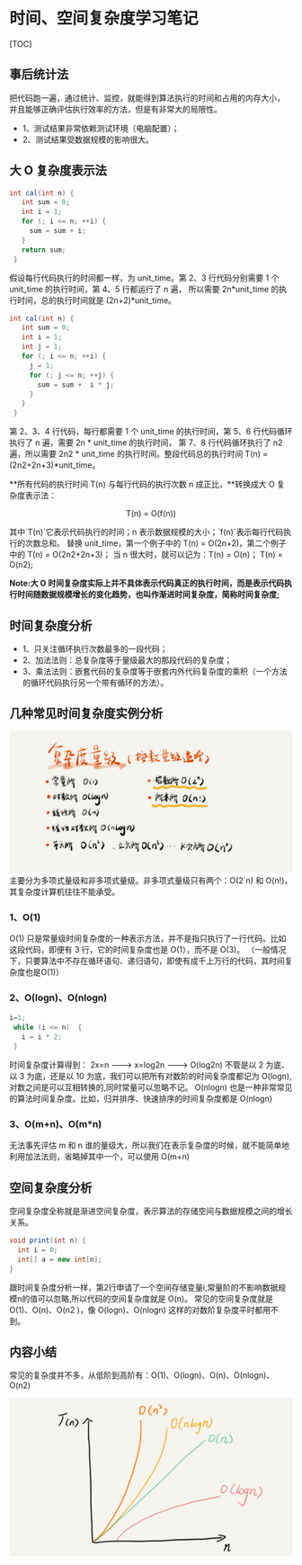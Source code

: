 # 时间、空间复杂度学习笔记
[TOC]
## 事后统计法
把代码跑一遍，通过统计、监控，就能得到算法执行的时间和占用的内存大小，
并且能够正确评估执行效率的方法，但是有非常大的局限性。

- 1、测试结果非常依赖测试环境（电脑配置）；
- 2、测试结果受数据规模的影响很大。

## 大 O 复杂度表示法
```java
int cal(int n) {
   int sum = 0;
   int i = 1;
   for (; i <= n; ++i) {
     sum = sum + i;
   }
   return sum;
 }
```
假设每行代码执行的时间都一样，为 unit_time。第 2、3 行代码分别需要 1 个 unit_time 的执行时间，第 4、5 行都运行了 n 遍，
所以需要 2n*unit_time 的执行时间，总的执行时间就是 (2n+2)*unit_time。
```java
int cal(int n) {
   int sum = 0;
   int i = 1;
   int j = 1;
   for (; i <= n; ++i) {
     j = 1;
     for (; j <= n; ++j) {
       sum = sum +  i * j;
     }
   }
 }
```
第 2、3、4 行代码，每行都需要 1 个 unit_time 的执行时间，第 5、6 行代码循环执行了 n 遍，需要 2n * unit_time 的执行时间，
第 7、8 行代码循环执行了 n2遍，所以需要 2n2 * unit_time 的执行时间。整段代码总的执行时间 T(n) = (2n2+2n+3)*unit_time。

**所有代码的执行时间 T(n) 与每行代码的执行次数 n 成正比，**转换成大 O 复杂度表示法：
  <p align="center">T(n) = O(f(n))</p>
其中`T(n)`它表示代码执行的时间；n 表示数据规模的大小；`f(n)`表示每行代码执行的次数总和。 
替换 unit_time，第一个例子中的 T(n) = O(2n+2)，第二个例子中的 T(n) = O(2n2+2n+3)；
当 n 很大时，就可以记为：T(n) = O(n)； T(n) = O(n2);

**Note:大 O 时间复杂度实际上并不具体表示代码真正的执行时间，而是表示代码执行时间随数据规模增长的变化趋势，也叫作渐进时间复杂度，简称时间复杂度;** 

 ## 时间复杂度分析
 
 - 1、只关注循环执行次数最多的一段代码；
 - 2、加法法则：总复杂度等于量级最大的那段代码的复杂度；
 - 3、乘法法则：嵌套代码的复杂度等于嵌套内外代码复杂度的乘积（一个方法的循环代码执行另一个带有循环的方法）。
 
##  几种常见时间复杂度实例分析
 
 ![复杂量度级](复杂度量级.jpg)
 主要分为多项式量级和非多项式量级。非多项式量级只有两个：O(2`n) 和 O(n!)，其复杂度计算机往往不能承受。
 ### 1、O(1)
 O(1) 只是常量级时间复杂度的一种表示方法，并不是指只执行了一行代码。比如这段代码，即便有 3 行，它的时间复杂度也是 O(1），而不是 O(3)。
 （一般情况下，只要算法中不存在循环语句、递归语句，即使有成千上万行的代码，其时间复杂度也是Ο(1)）
###  2、O(logn)、O(nlogn)
```java
i=1;
 while (i <= n)  {
   i = i * 2;
 }
```
时间复杂度计算得到： 2x=n ---> x=log2n ---> O(log2n)
不管是以 2 为底、以 3 为底，还是以 10 为底，我们可以把所有对数阶的时间复杂度都记为 O(logn),对数之间是可以互相转换的,同时常量可以忽略不记。
O(nlogn) 也是一种非常常见的算法时间复杂度。比如，归并排序、快速排序的时间复杂度都是 O(nlogn)

### 3、O(m+n)、O(m*n)

无法事先评估 m 和 n 谁的量级大，所以我们在表示复杂度的时候，就不能简单地利用加法法则，省略掉其中一个，可以使用 O(m+n)

## 空间复杂度分析

空间复杂度全称就是渐进空间复杂度，表示算法的存储空间与数据规模之间的增长关系。

```java
void print(int n) {
  int i = 0;
  int[] a = new int[n];
}
```

跟时间复杂度分析一样，第2行申请了一个空间存储变量i,常量阶的不影响数据规模n的值可以忽略,所以代码的空间复杂度就是 O(n)。
常见的空间复杂度就是 O(1)、O(n)、O(n2 )，像 O(logn)、O(nlogn) 这样的对数阶复杂度平时都用不到。
## 内容小结
常见的复杂度并不多，从低阶到高阶有：O(1)、O(logn)、O(n)、O(nlogn)、O(n2)

![复杂度走势图](复杂度走势图.jpg)